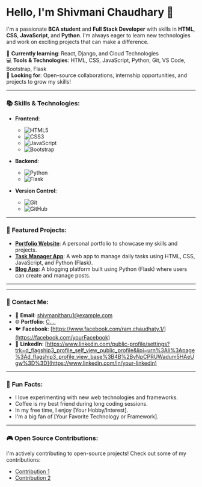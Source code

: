 # Hello, I'm Shivmani Chaudhary 👋

I'm a passionate **BCA student** and **Full Stack Developer** with skills in **HTML**, **CSS**, **JavaScript**, and **Python**. I'm always eager to learn new technologies and work on exciting projects that can make a difference.

🌱 **Currently learning**: React, Django, and Cloud Technologies  
💻 **Tools & Technologies**: HTML, CSS, JavaScript, Python, Git, VS Code, Bootstrap, Flask  
🚀 **Looking for**: Open-source collaborations, internship opportunities, and projects to grow my skills!

---

### 📚 **Skills & Technologies**:

- **Frontend**:  
  - ![HTML5](https://img.shields.io/badge/HTML5-E34F26?style=flat&logo=html5&logoColor=white)
  - ![CSS3](https://img.shields.io/badge/CSS3-1572B6?style=flat&logo=css3&logoColor=white)
  - ![JavaScript](https://img.shields.io/badge/JavaScript-F7DF1E?style=flat&logo=javascript&logoColor=black)
  - ![Bootstrap](https://img.shields.io/badge/Bootstrap-563D7C?style=flat&logo=bootstrap&logoColor=white)

- **Backend**:  
  - ![Python](https://img.shields.io/badge/Python-3776AB?style=flat&logo=python&logoColor=white)
  - ![Flask](https://img.shields.io/badge/Flask-000000?style=flat&logo=flask&logoColor=white)

- **Version Control**:  
  - ![Git](https://img.shields.io/badge/Git-F05032?style=flat&logo=git&logoColor=white)
  - ![GitHub](https://img.shields.io/badge/GitHub-181717?style=flat&logo=github&logoColor=white)

---

### 🚀 **Featured Projects**:

- [**Portfolio Website**](https://github.com/your-username/portfolio): A personal portfolio to showcase my skills and projects.  
- [**Task Manager App**](https://github.com/your-username/task-manager): A web app to manage daily tasks using HTML, CSS, JavaScript, and Python (Flask).  
- [**Blog App**](https://github.com/your-username/blog-app): A blogging platform built using Python (Flask) where users can create and manage posts.

---

---

### 📝 **Contact Me**:

- 📧 **Email**: [shivmanitharu1@example.com](mailto:your-email@example.com)  
- 🌐 **Portfolio**: [C....](https://your-portfolio.com)  
- 🐦 **Facebook**: [https://www.facebook.com/ram.chaudhaty.1/](https://facebook.com/yourFacebook)  
- 📱 **LinkedIn**: [https://www.linkedin.com/public-profile/settings?trk=d_flagship3_profile_self_view_public_profile&lipi=urn%3Ali%3Apage%3Ad_flagship3_profile_view_base%3B4B%2BvNpCPRUWadum5HAeUgw%3D%3D](https://www.linkedin.com/in/your-linkedin)

---

### 🌟 **Fun Facts**:

- I love experimenting with new web technologies and frameworks.  
- Coffee is my best friend during long coding sessions.  
- In my free time, I enjoy [Your Hobby/Interest].  
- I'm a big fan of [Your Favorite Technology or Framework].

---

### 🎮 **Open Source Contributions**:

I'm actively contributing to open-source projects! Check out some of my contributions:

- [Contribution 1](https://github.com/your-shivmani/shiva/contribution-1)  
- [Contribution 2](https://github.com/your-shivmanni/sansar/contribution-2)  
